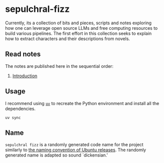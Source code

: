 
# sepulchral-fizz #

Currently, its a collection of bits and pieces, scripts and notes
exploring how one can leverage open source LLMs and free computing
resources to build various pipelines. The first effort in this
collection seeks to explain how to extract characters and their
descriptions from novels.

## Read notes ##
The notes are published here in the sequential order:

1. [Introduction](https://www.pashakhin.org/sepulchral-fizz/notes/00-intro.html)

## Usage ##

I recommend using [`uv`](https://docs.astral.sh/uv/) to recreate the
Python environment and install all the dependencies.

```{shell}
uv sync
```

## Name ##
`sepulchral fizz` is a randomly generated code name for the project 
similarly to [the naming convention of Ubuntu
releases](https://en.wikipedia.org/wiki/Ubuntu_version_history#Naming_convention).
The randomly generated name is adapted so sound `dickensian.'
